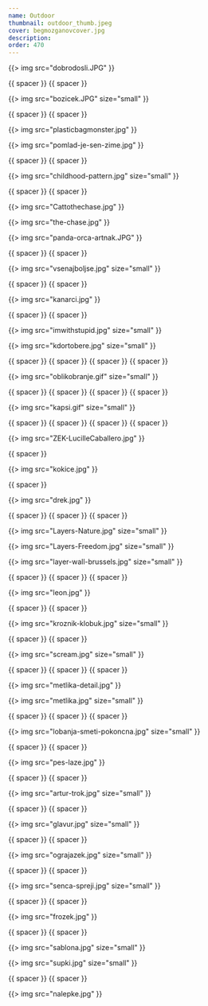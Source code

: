 ```yaml
---
name: Outdoor
thumbnail: outdoor_thumb.jpeg
cover: begmozganovcover.jpg
description: 
order: 470
---
```


{{> img src="dobrodosli.JPG" }}

{{ spacer }} {{ spacer }}  

{{> img src="bozicek.JPG" size="small" }}

{{ spacer }} {{ spacer }}  

{{> img src="plasticbagmonster.jpg" }}

{{> img src="pomlad-je-sen-zime.jpg" }}

{{ spacer }} {{ spacer }} 

{{> img src="childhood-pattern.jpg" size="small" }}

{{ spacer }} {{ spacer }}  

{{> img src="Cattothechase.jpg" }}

{{> img src="the-chase.jpg" }}

{{> img src="panda-orca-artnak.JPG" }}

{{ spacer }} {{ spacer }} 

{{> img src="vsenajboljse.jpg" size="small" }}

{{ spacer }} {{ spacer }} 

{{> img src="kanarci.jpg" }}

{{ spacer }} {{ spacer }}

{{> img src="imwithstupid.jpg" size="small" }}

{{> img src="kdortobere.jpg" size="small" }}

{{ spacer }} {{ spacer }} {{ spacer }} {{ spacer }}  

{{> img src="oblikobranje.gif" size="small" }}

{{ spacer }} {{ spacer }} {{ spacer }} {{ spacer }} 

{{> img src="kapsi.gif" size="small" }}

{{ spacer }} {{ spacer }} {{ spacer }} {{ spacer }}

{{> img src="ZEK-LucilleCaballero.jpg" }}

{{ spacer }}

{{> img src="kokice.jpg" }}

{{ spacer }}

{{> img src="drek.jpg" }}

{{ spacer }} {{ spacer }} {{ spacer }}

{{> img src="Layers-Nature.jpg" size="small" }}

{{> img src="Layers-Freedom.jpg" size="small" }}

{{> img src="layer-wall-brussels.jpg" size="small" }}

{{ spacer }} {{ spacer }} {{ spacer }} 

{{> img src="leon.jpg" }}

{{ spacer }} {{ spacer }}

{{> img src="kroznik-klobuk.jpg" size="small" }}

{{ spacer }} {{ spacer }}

{{> img src="scream.jpg" size="small" }}

{{ spacer }} {{ spacer }} {{ spacer }}

{{> img src="metlika-detail.jpg" }}

{{> img src="metlika.jpg" size="small" }}

{{ spacer }} {{ spacer }} {{ spacer }} 

{{> img src="lobanja-smeti-pokoncna.jpg" size="small" }}

{{ spacer }} {{ spacer }} 

{{> img src="pes-laze.jpg" }}

{{ spacer }} {{ spacer }}  

{{> img src="artur-trok.jpg" size="small" }}

{{ spacer }} {{ spacer }}  

{{> img src="glavur.jpg" size="small" }}

{{ spacer }} {{ spacer }}  

{{> img src="ograjazek.jpg" size="small" }}

{{ spacer }} {{ spacer }}  

{{> img src="senca-spreji.jpg" size="small" }}

{{ spacer }} {{ spacer }}

{{> img src="frozek.jpg" }}

{{ spacer }} {{ spacer }}  

{{> img src="sablona.jpg" size="small" }}

{{> img src="supki.jpg" size="small" }}

{{ spacer }} {{ spacer }}  

{{> img src="nalepke.jpg" }}

